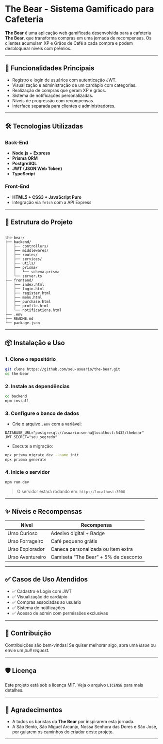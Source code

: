 
# The Bear - Sistema Gamificado para Cafeteria

**The Bear** é uma aplicação web gamificada desenvolvida para a cafeteria **The Bear**, que transforma compras em uma jornada de recompensas. Os clientes acumulam XP e Grãos de Café a cada compra e podem desbloquear níveis com prêmios.

---

## 🚀 Funcionalidades Principais

- Registro e login de usuários com autenticação JWT.
- Visualização e administração de um cardápio com categorias.
- Realização de compras que geram XP e grãos.
- Sistema de notificações personalizadas.
- Níveis de progressão com recompensas.
- Interface separada para clientes e administradores.

---

## 🛠️ Tecnologias Utilizadas

### Back-End
- **Node.js** + **Express**
- **Prisma ORM**
- **PostgreSQL**
- **JWT (JSON Web Token)**
- **TypeScript**

### Front-End
- **HTML5 + CSS3 + JavaScript Puro**
- Integração via `fetch` com a API Express

---

## 📁 Estrutura do Projeto

```

the-bear/
├── backend/
│   ├── controllers/
│   ├── middlewares/
│   ├── routes/
│   ├── services/
│   ├── utils/
│   ├── prisma/
│   │   └── schema.prisma
│   └── server.ts
├── frontend/
│   ├── index.html
│   ├── login.html
│   ├── register.html
│   ├── menu.html
│   ├── purchase.html
│   ├── profile.html
│   └── notifications.html
├── .env
├── README.md
└── package.json

````

---

## 📦 Instalação e Uso

### 1. Clone o repositório

```bash
git clone https://github.com/seu-usuario/the-bear.git
cd the-bear
````

### 2. Instale as dependências

```bash
cd backend
npm install
```

### 3. Configure o banco de dados

* Crie o arquivo `.env` com a variável:

```env
DATABASE_URL="postgresql://usuario:senha@localhost:5432/thebear"
JWT_SECRET="seu_segredo"
```

* Execute a migração:

```bash
npx prisma migrate dev --name init
npx prisma generate
```

### 4. Inicie o servidor

```bash
npm run dev
```

> O servidor estará rodando em: `http://localhost:3000`

---

## ✨ Níveis e Recompensas

| Nível            | Recompensa                           |
| ---------------- | ------------------------------------ |
| Urso Curioso     | Adesivo digital + Badge              |
| Urso Forrageiro  | Café pequeno grátis                  |
| Urso Explorador  | Caneca personalizada ou item extra   |
| Urso Aventureiro | Camiseta “The Bear” + 5% de desconto |

---

## ✅ Casos de Uso Atendidos

* ✅ Cadastro e Login com JWT
* ✅ Visualização de cardápio
* ✅ Compras associadas ao usuário
* ✅ Sistema de notificações
* ✅ Acesso de admin com permissões exclusivas

---

## 🤝 Contribuição

Contribuições são bem-vindas! Se quiser melhorar algo, abra uma *issue* ou envie um *pull request*.

---

## 🛡️ Licença

Este projeto está sob a licença MIT. Veja o arquivo `LICENSE` para mais detalhes.

---

## 🙏 Agradecimentos

* A todos os baristas da **The Bear** por inspirarem esta jornada.
* A São Bento, São Miguel Arcanjo, Nossa Senhora das Dores e São José, por guiarem os caminhos do criador deste projeto.

---